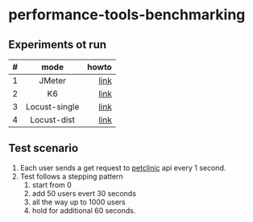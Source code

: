 # performance-tools-benchmarking

## Experiments ot run

|   #	| mode          	| howto 	                            |
| :---  |    :----:         |    ---:                               |
| 1 	| JMeter        	| [link](./jmeter/README.md)  	        |
| 2 	| K6            	| [link](./k6/README.md)  	            |
| 3 	| Locust-single 	| [link](./locust/README-SINGLE.md)  	|
| 4 	| Locust-dist   	| [link](./locust/README-DIST.md)  	    |

## Test scenario
1. Each user sends a get request to [petclinic](https://petclinic.ycrash.io) api every 1 second.
2. Test follows a stepping pattern
    1. start from 0
    2. add 50 users evert 30 seconds
    3. all the way up to 1000 users
    4. hold for additional 60 seconds.

